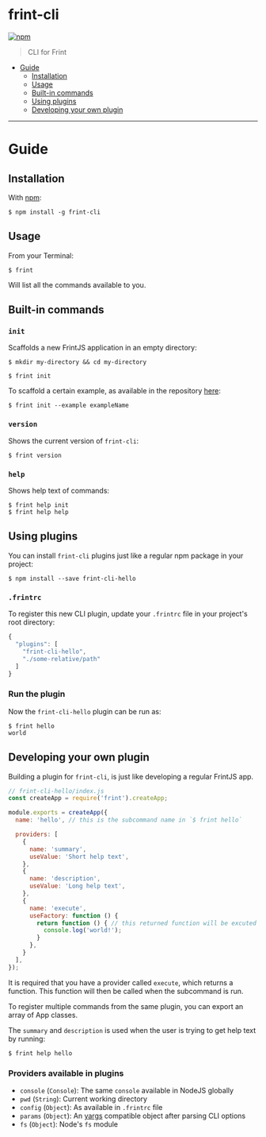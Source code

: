 # frint-cli

[![npm](https://img.shields.io/npm/v/frint-cli.svg)](https://www.npmjs.com/package/frint-cli)

> CLI for Frint

<!-- MarkdownTOC autolink=true bracket=round -->

- [Guide](#guide)
  - [Installation](#installation)
  - [Usage](#usage)
  - [Built-in commands](#built-in-commands)
  - [Using plugins](#using-plugins)
  - [Developing your own plugin](#developing-your-own-plugin)

<!-- /MarkdownTOC -->

---

# Guide

## Installation

With [npm](https://www.npmjs.com/):

```
$ npm install -g frint-cli
```

## Usage

From your Terminal:

```
$ frint
```

Will list all the commands available to you.

## Built-in commands

### `init`

Scaffolds a new FrintJS application in an empty directory:

```
$ mkdir my-directory && cd my-directory

$ frint init
```

To scaffold a certain example, as available in the repository [here](https://github.com/Travix-International/frint/tree/master/examples):

```
$ frint init --example exampleName
```

### `version`

Shows the current version of `frint-cli`:

```
$ frint version
```

### `help`

Shows help text of commands:

```
$ frint help init
$ frint help help
```

## Using plugins

You can install `frint-cli` plugins just like a regular npm package in your project:

```
$ npm install --save frint-cli-hello
```

### `.frintrc`

To register this new CLI plugin, update your `.frintrc` file in your project's root directory:

```js
{
  "plugins": [
    "frint-cli-hello",
    "./some-relative/path"
  ]
}
```

### Run the plugin

Now the `frint-cli-hello` plugin can be run as:

```
$ frint hello
world
```

## Developing your own plugin

Building a plugin for `frint-cli`, is just like developing a regular FrintJS app.

```js
// frint-cli-hello/index.js
const createApp = require('frint').createApp;

module.exports = createApp({
  name: 'hello', // this is the subcommand name in `$ frint hello`

  providers: [
    {
      name: 'summary',
      useValue: 'Short help text',
    },
    {
      name: 'description',
      useValue: 'Long help text',
    },
    {
      name: 'execute',
      useFactory: function () {
        return function () { // this returned function will be excuted
          console.log('world!');
        }
      },
    }
  ],
});
```

It is required that you have a provider called `execute`, which returns a function. This function will then be called when the subcommand is run.

To register multiple commands from the same plugin, you can export an array of App classes.

The `summary` and `description` is used when the user is trying to get help text by running:

```
$ frint help hello
```

### Providers available in plugins

* `console` (`Console`): The same `console` available in NodeJS globally
* `pwd` (`String`): Current working directory
* `config` (`Object`): As available in `.frintrc` file
* `params` (`Object`): An [yargs](https://www.npmjs.com/package/yargs) compatible object after parsing CLI options
* `fs` (`Object`): Node's `fs` module
